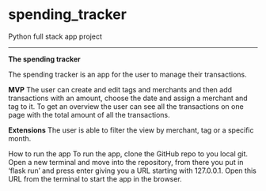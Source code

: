 # spending_tracker
Python full stack app project

<hr>

<b>The spending tracker</b>

The spending tracker is an app for the user to manage their transactions. 

<b>MVP</b>
The user can create and edit tags and merchants and then add transactions with an amount, choose the date and assign a merchant and tag to it. To get an overview the user can see all the transactions on one page with the total amount of all the transactions. 

<b>Extensions</b>
The user is able to filter the view by merchant, tag or a specific month. 

How to run the app
To run the app, clone the GitHub repo to you local git. Open a new terminal and move into the repository, from there you put in ‘flask run’ and press enter giving you a URL starting with 127.0.0.1. Open this URL from the terminal to start the app in the browser.
